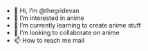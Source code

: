 - 👋 Hi, I’m @thegridevan
- 👀 I’m interested in anime
- 🌱 I’m currently learning to create anime stuff
- 💞️ I’m looking to collaborate on anime
- 📫 How to reach me mail

<!---
thegridevan/thegridevan is a ✨ special ✨ repository because its `README.md` (this file) appears on your GitHub profile.
You can click the Preview link to take a look at your changes.
--->
